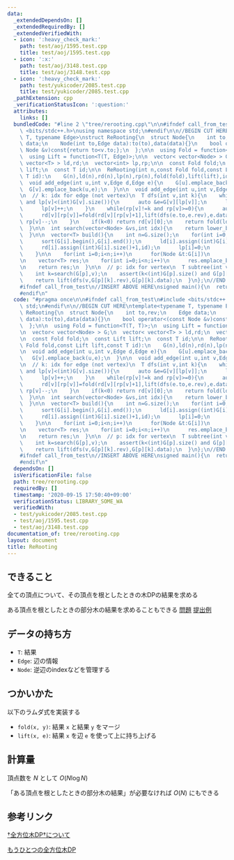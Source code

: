 ```yaml
---
data:
  _extendedDependsOn: []
  _extendedRequiredBy: []
  _extendedVerifiedWith:
  - icon: ':heavy_check_mark:'
    path: test/aoj/1595.test.cpp
    title: test/aoj/1595.test.cpp
  - icon: ':x:'
    path: test/aoj/3148.test.cpp
    title: test/aoj/3148.test.cpp
  - icon: ':heavy_check_mark:'
    path: test/yukicoder/2085.test.cpp
    title: test/yukicoder/2085.test.cpp
  _pathExtension: cpp
  _verificationStatusIcon: ':question:'
  attributes:
    links: []
  bundledCode: "#line 2 \"tree/rerooting.cpp\"\n\n#ifndef call_from_test\n#include\
    \ <bits/stdc++.h>\nusing namespace std;\n#endif\n\n//BEGIN CUT HERE\ntemplate<typename\
    \ T, typename Edge>\nstruct ReRooting{\n  struct Node{\n    int to,rev;\n    Edge\
    \ data;\n    Node(int to,Edge data):to(to),data(data){}\n    bool operator<(const\
    \ Node &v)const{return to<v.to;};\n  };\n\n  using Fold = function<T(T, T)>;\n\
    \  using Lift = function<T(T, Edge)>;\n\n  vector< vector<Node> > G;\n  vector<\
    \ vector<T> > ld,rd;\n  vector<int> lp,rp;\n\n  const Fold fold;\n  const Lift\
    \ lift;\n  const T id;\n\n  ReRooting(int n,const Fold fold,const Lift lift,const\
    \ T id):\n    G(n),ld(n),rd(n),lp(n),rp(n),fold(fold),lift(lift),id(id){}\n\n\
    \  void add_edge(int u,int v,Edge d,Edge e){\n    G[u].emplace_back(v,d);\n  \
    \  G[v].emplace_back(u,e);\n  }\n\n  void add_edge(int u,int v,Edge d){add_edge(u,v,d,d);}\n\
    \n  // k: idx for edge (not vertex)\n  T dfs(int v,int k){\n    while(lp[v]!=k\
    \ and lp[v]<(int)G[v].size()){\n      auto &e=G[v][lp[v]];\n      ld[v][lp[v]+1]=fold(ld[v][lp[v]],lift(dfs(e.to,e.rev),e.data));\n\
    \      lp[v]++;\n    }\n    while(rp[v]!=k and rp[v]>=0){\n      auto &e=G[v][rp[v]];\n\
    \      rd[v][rp[v]]=fold(rd[v][rp[v]+1],lift(dfs(e.to,e.rev),e.data));\n     \
    \ rp[v]--;\n    }\n    if(k<0) return rd[v][0];\n    return fold(ld[v][k],rd[v][k+1]);\n\
    \  }\n\n  int search(vector<Node> &vs,int idx){\n    return lower_bound(vs.begin(),vs.end(),Node(idx,vs[0].data))-vs.begin();\n\
    \  }\n\n  vector<T> build(){\n    int n=G.size();\n    for(int i=0;i<n;i++){\n\
    \      sort(G[i].begin(),G[i].end());\n      ld[i].assign((int)G[i].size()+1,id);\n\
    \      rd[i].assign((int)G[i].size()+1,id);\n      lp[i]=0;\n      rp[i]=(int)G[i].size()-1;\n\
    \    }\n\n    for(int i=0;i<n;i++)\n      for(Node &t:G[i])\n        t.rev=search(G[t.to],i);\n\
    \n    vector<T> res;\n    for(int i=0;i<n;i++)\n      res.emplace_back(dfs(i,-1));\n\
    \n    return res;\n  }\n\n  // p: idx for vertex\n  T subtree(int v,int p){\n\
    \    int k=search(G[p],v);\n    assert(k<(int)G[p].size() and G[p][k].to==v);\n\
    \    return lift(dfs(v,G[p][k].rev),G[p][k].data);\n  }\n};\n//END CUT HERE\n\
    #ifndef call_from_test\n//INSERT ABOVE HERE\nsigned main(){\n  return 0;\n}\n\
    #endif\n"
  code: "#pragma once\n\n#ifndef call_from_test\n#include <bits/stdc++.h>\nusing namespace\
    \ std;\n#endif\n\n//BEGIN CUT HERE\ntemplate<typename T, typename Edge>\nstruct\
    \ ReRooting{\n  struct Node{\n    int to,rev;\n    Edge data;\n    Node(int to,Edge\
    \ data):to(to),data(data){}\n    bool operator<(const Node &v)const{return to<v.to;};\n\
    \  };\n\n  using Fold = function<T(T, T)>;\n  using Lift = function<T(T, Edge)>;\n\
    \n  vector< vector<Node> > G;\n  vector< vector<T> > ld,rd;\n  vector<int> lp,rp;\n\
    \n  const Fold fold;\n  const Lift lift;\n  const T id;\n\n  ReRooting(int n,const\
    \ Fold fold,const Lift lift,const T id):\n    G(n),ld(n),rd(n),lp(n),rp(n),fold(fold),lift(lift),id(id){}\n\
    \n  void add_edge(int u,int v,Edge d,Edge e){\n    G[u].emplace_back(v,d);\n \
    \   G[v].emplace_back(u,e);\n  }\n\n  void add_edge(int u,int v,Edge d){add_edge(u,v,d,d);}\n\
    \n  // k: idx for edge (not vertex)\n  T dfs(int v,int k){\n    while(lp[v]!=k\
    \ and lp[v]<(int)G[v].size()){\n      auto &e=G[v][lp[v]];\n      ld[v][lp[v]+1]=fold(ld[v][lp[v]],lift(dfs(e.to,e.rev),e.data));\n\
    \      lp[v]++;\n    }\n    while(rp[v]!=k and rp[v]>=0){\n      auto &e=G[v][rp[v]];\n\
    \      rd[v][rp[v]]=fold(rd[v][rp[v]+1],lift(dfs(e.to,e.rev),e.data));\n     \
    \ rp[v]--;\n    }\n    if(k<0) return rd[v][0];\n    return fold(ld[v][k],rd[v][k+1]);\n\
    \  }\n\n  int search(vector<Node> &vs,int idx){\n    return lower_bound(vs.begin(),vs.end(),Node(idx,vs[0].data))-vs.begin();\n\
    \  }\n\n  vector<T> build(){\n    int n=G.size();\n    for(int i=0;i<n;i++){\n\
    \      sort(G[i].begin(),G[i].end());\n      ld[i].assign((int)G[i].size()+1,id);\n\
    \      rd[i].assign((int)G[i].size()+1,id);\n      lp[i]=0;\n      rp[i]=(int)G[i].size()-1;\n\
    \    }\n\n    for(int i=0;i<n;i++)\n      for(Node &t:G[i])\n        t.rev=search(G[t.to],i);\n\
    \n    vector<T> res;\n    for(int i=0;i<n;i++)\n      res.emplace_back(dfs(i,-1));\n\
    \n    return res;\n  }\n\n  // p: idx for vertex\n  T subtree(int v,int p){\n\
    \    int k=search(G[p],v);\n    assert(k<(int)G[p].size() and G[p][k].to==v);\n\
    \    return lift(dfs(v,G[p][k].rev),G[p][k].data);\n  }\n};\n//END CUT HERE\n\
    #ifndef call_from_test\n//INSERT ABOVE HERE\nsigned main(){\n  return 0;\n}\n\
    #endif\n"
  dependsOn: []
  isVerificationFile: false
  path: tree/rerooting.cpp
  requiredBy: []
  timestamp: '2020-09-15 17:50:40+09:00'
  verificationStatus: LIBRARY_SOME_WA
  verifiedWith:
  - test/yukicoder/2085.test.cpp
  - test/aoj/1595.test.cpp
  - test/aoj/3148.test.cpp
documentation_of: tree/rerooting.cpp
layout: document
title: ReRooting
---
```


## できること
全ての頂点について、その頂点を根としたときの木DPの結果を求める

ある頂点を根としたときの部分木の結果を求めることもできる [問題](https://atcoder.jp/contests/tenka1-2015-quala/tasks/tenka1_2015_qualA_d) [提出例](https://atcoder.jp/contests/tenka1-2015-quala/submissions/11218391)

## データの持ち方
- `T`: 結果
- `Edge`: 辺の情報
- `Node`: 逆辺のindexなどを管理する

## つかいかた
以下のラムダ式を実装する
- `fold(x, y)`: 結果 `x` と結果 `y` をマージ
- `lift(x, e)`: 結果 `x` を辺 `e` を使って上に持ち上げる

## 計算量
頂点数を $N$ として $O(N \log N)$

「ある頂点を根としたときの部分木の結果」が必要なければ $O(N)$ にもできる

## 参考リンク
[†全方位木DP†について](https://ei1333.hateblo.jp/entry/2017/04/10/224413)

[もうひとつの全方位木DP](https://ei1333.hateblo.jp/entry/2018/12/21/004022)
